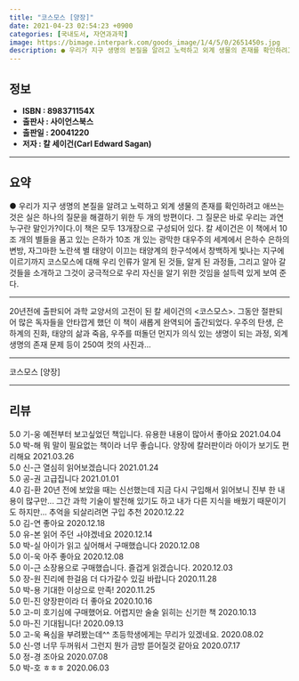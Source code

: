 ```yaml
---
title: "코스모스 [양장]"
date: 2021-04-23 02:54:23 +0900
categories: [국내도서, 자연과과학]
image: https://bimage.interpark.com/goods_image/1/4/5/0/2651450s.jpg
description: ● 우리가 지구 생명의 본질을 알려고 노력하고 외계 생물의 존재를 확인하려고 애쓰는 것은 실은 하나의 질문을 해결하기 위한 두 개의 방편이다. 그 질문은 바로 우리는 과연 누구란 말인가?이다.이 책은 모두 13개장으로 구성되어 있다. 칼 세이건은 이 책에서 10조 개의 별들을 품고 있
---
```


## **정보**

- **ISBN : 898371154X**
- **출판사 : 사이언스북스**
- **출판일 : 20041220**
- **저자 : 칼 세이건(Carl Edward Sagan)**

------



## **요약**

●  우리가 지구 생명의 본질을 알려고 노력하고 외계 생물의 존재를 확인하려고 애쓰는 것은 실은 하나의 질문을 해결하기 위한 두 개의 방편이다. 그 질문은 바로 우리는 과연 누구란 말인가?이다.이 책은 모두 13개장으로 구성되어 있다. 칼 세이건은 이 책에서 10조 개의 별들을 품고 있는 은하가 10조 개 있는 광막한 대우주의 세계에서 은하수 은하의 변방, 자그마한 노란색 별 태양이 이끄는 태양계의 한구석에서 창백하게 빛나는 지구에 이르기까지 코스모스에 대해 우리 인류가 알게 된 것들, 알게 된 과정들, 그리고 알아 갈 것들을 소개하고 그것이 궁극적으로 우리 자신을 알기 위한 것임을 설득력 있게 보여 준다.

------

20년전에 출판되어 과학 교양서의 고전이 된 칼 세이건의 &lt;코스모스&gt;. 그동안 절판되어 많은 독자들을 안타깝게 했던 이 책이 새롭게 완역되어 출간되었다. 우주의 탄생, 은하계의 진화, 태양의 삶과 죽음, 우주를 떠돌던 먼지가 의식 있는 생명이 되는 과정, 외계 생명의 존재 문제 등이 250여 컷의 사진과... 

------


코스모스 [양장] 

------


## **리뷰** 

5.0 기-웅 예전부터 보고싶었던 책입니다.
유용한 내용이 많아서 좋아요 2021.04.04 <br/>5.0 박-해 뭐 말이 필요없는 책이라 너무 좋습니다. 양장에 칼러판이라 아이가 보기도 편리해요 2021.03.26 <br/>5.0 신-근 열심히  읽어보겠습니다 2021.01.24 <br/>5.0 공-권 고급집니다 2021.01.01 <br/>4.0 김-환 20년 전에 보았을 때는 신선했는데 지금 다시 구입해서 읽어보니 진부 한 내용이 많구만... 그간 과학 기술이 발전해 있기도 하고 내가 다른 지식을 배웠기 때문이기도 하지만... 추억을 되살리려면 구입 추천 2020.12.22 <br/>5.0 김-연 좋아요 2020.12.18 <br/>5.0 유-본 읽어 주던 ㅘ야겠네요 2020.12.14 <br/>5.0 박-실 아이가 읽고 싶어해서 구매했습니다 2020.12.08 <br/>5.0 이-욱 아주 좋아요 2020.12.08 <br/>5.0 이-근 소장용으로 구매했습니다. 즐겁게 읽겠습니다. 2020.12.03 <br/>5.0 장-원 진리에 한걸음 더 다가갈수 있길 바랍니다 2020.11.28 <br/>5.0 박-용 기대한 이상으로 만족! 2020.11.25 <br/>5.0 민-진 양장판이라 더 좋아요 2020.10.16 <br/>5.0 고-미 호기심에 구매했어요. 어렵지만 술술 읽히는 신기한 책 2020.10.13 <br/>5.0 마-진 기대됩니다! 2020.09.13 <br/>5.0 고-욱 욕심을 부려봤는데^^ 초등학생에게는 무리가 있겠네요. 2020.08.02 <br/>5.0 신-영 너무 두꺼워서 그런지 뭔가 금방 뜯어질것 같아요 2020.07.17 <br/>5.0 정-경 조아요 2020.07.08 <br/>5.0 박-호 ㅎㅎㅎ 2020.06.03 <br/>